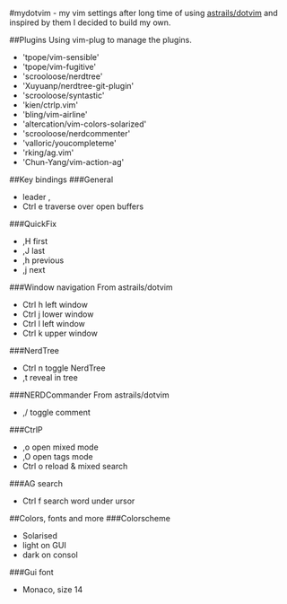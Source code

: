 #mydotvim - my vim settings
after long time of using [astrails/dotvim](https://github.com/astrails/dotvim) and inspired by them I decided to build my own.

##Plugins
Using vim-plug to manage the plugins.

- 'tpope/vim-sensible'
- 'tpope/vim-fugitive'
- 'scrooloose/nerdtree'
- 'Xuyuanp/nerdtree-git-plugin'
- 'scrooloose/syntastic'
- 'kien/ctrlp.vim'
- 'bling/vim-airline'
- 'altercation/vim-colors-solarized'
- 'scrooloose/nerdcommenter'
- 'valloric/youcompleteme'
- 'rking/ag.vim'
- 'Chun-Yang/vim-action-ag'

##Key bindings
###General
- leader ,
- Ctrl e traverse over open buffers

###QuickFix
- ,H first
- ,J last
- ,h previous
- ,j next

###Window navigation
From astrails/dotvim

- Ctrl h left window
- Ctrl j lower window
- Ctrl l left window
- Ctrl k upper window

###NerdTree
- Ctrl n toggle NerdTree
- ,t reveal in tree

###NERDCommander 
From astrails/dotvim
- ,/ toggle comment

###CtrlP
- ,o open mixed mode
- ,O open tags mode
- Ctrl o reload & mixed search

###AG search
- Ctrl f search word under ursor

##Colors, fonts and more
###Colorscheme
- Solarised
 - light on GUI
 - dark on consol

###Gui font
- Monaco, size 14





